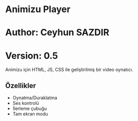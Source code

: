 # Animizu Player
# Author: Ceyhun SAZDIR
# Version: 0.5

Animizu için HTML, JS, CSS ile geliştirilmiş bir video oynatıcı.

## Özellikler
- Oynatma/Duraklatma
- Ses kontrolü
- İlerleme çubuğu
- Tam ekran modu
